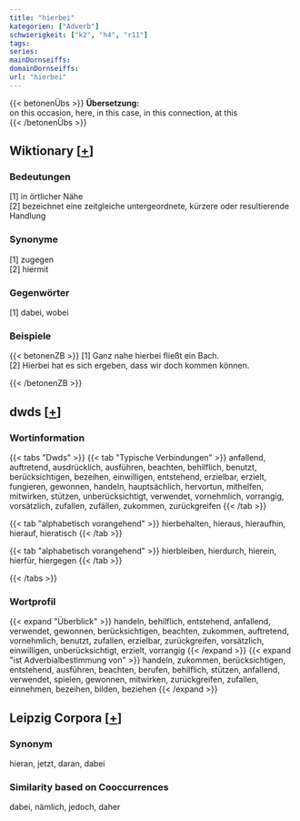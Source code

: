 ```yaml
---
title: "hierbei"
kategorien: ["Adverb"]
schwierigkeit: ["k2", "h4", "r11"]
tags:
series:
mainDornseiffs:
domainDornseiffs:
url: "hierbei"
---
```


{{< betonenÜbs >}}
**Übersetzung:**  
on this occasion, here, in this case, in this connection, at  this  
{{< /betonenÜbs >}}

## Wiktionary [[+](https://de.wiktionary.org/wiki/hierbei)]

### Bedeutungen
[1] in örtlicher Nähe  
[2] bezeichnet eine zeitgleiche untergeordnete, kürzere oder resultierende Handlung  

### Synonyme
[1] zugegen  
[2] hiermit  

### Gegenwörter
[1] dabei, wobei  

### Beispiele
{{< betonenZB >}}
[1] Ganz nahe hierbei fließt ein Bach.  
[2] Hierbei hat es sich ergeben, dass wir doch kommen können.  

{{< /betonenZB >}}


## dwds [[+](https://www.dwds.de/wb/hierbei)]

### Wortinformation
{{< tabs "Dwds" >}}
{{< tab "Typische Verbindungen" >}}
anfallend, auftretend, ausdrücklich, ausführen, beachten, behilflich, benutzt, berücksichtigen, bezeihen, einwilligen, entstehend, erzielbar, erzielt, fungieren, gewonnen, handeln, hauptsächlich, hervortun, mithelfen, mitwirken, stützen, unberücksichtigt, verwendet, vornehmlich, vorrangig, vorsätzlich, zufallen, zufällen, zukommen, zurückgreifen
{{< /tab >}}

{{< tab "alphabetisch vorangehend" >}}
hierbehalten, hieraus, hieraufhin, hierauf, hieratisch
{{< /tab >}}

{{< tab "alphabetisch vorangehend" >}}
hierbleiben, hierdurch, hierein, hierfür, hiergegen
{{< /tab >}}

{{< /tabs >}}

### Wortprofil
{{< expand "Überblick" >}} handeln, behilflich, entstehend, anfallend, verwendet, gewonnen, berücksichtigen, beachten, zukommen, auftretend, vornehmlich, benutzt, zufallen, erzielbar, zurückgreifen, vorsätzlich, einwilligen, unberücksichtigt, erzielt, vorrangig {{< /expand >}}
{{< expand "ist Adverbialbestimmung von" >}} handeln, zukommen, berücksichtigen, entstehend, ausführen, beachten, berufen, behilflich, stützen, anfallend, verwendet, spielen, gewonnen, mitwirken, zurückgreifen, zufallen, einnehmen, bezeihen, bilden, beziehen {{< /expand >}}

## Leipzig Corpora [[+](https://corpora.uni-leipzig.de/en/res?word=hierbei&corpusId=deu_newscrawl-public_2018)]


### Synonym
hieran, jetzt, daran, dabei


### Similarity based on Cooccurrences
dabei, nämlich, jedoch, daher


